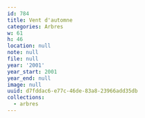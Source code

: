 ```yaml
---
id: 784
title: Vent d'automne
categories: Arbres
w: 61
h: 46
location: null
note: null
file: null
year: '2001'
year_start: 2001
year_end: null
image: null
uuid: d7fddac6-e77c-46de-83a8-23966add35db
collections:
  - arbres
---
```


